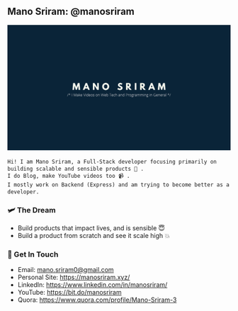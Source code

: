 ## Mano Sriram: @manosriram

![Mano Sriram](https://github.com/manosriram/manosriram/blob/master/YT_ART.png)

```
Hi! I am Mano Sriram, a Full-Stack developer focusing primarily on building scalable and sensible products 📖 .
I do Blog, make YouTube videos too 📹 .
I mostly work on Backend (Express) and am trying to become better as a developer.
```

### 🛩 The Dream

-   Build products that impact lives, and is sensible 😇
-   Build a product from scratch and see it scale high 💥

### 📱 Get In Touch

-   Email: mano.sriram0@gmail.com
-   Personal Site: https://manosriram.xyz/
-   LinkedIn: https://www.linkedin.com/in/manosriram/
-   YouTube: https://bit.do/manosriram
-   Quora: https://www.quora.com/profile/Mano-Sriram-3
